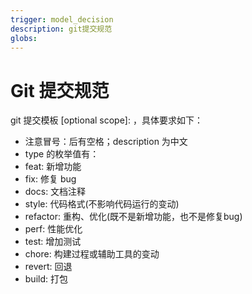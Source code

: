 ```yaml
---
trigger: model_decision
description: git提交规范
globs:
---
```


# Git 提交规范

git 提交模板 <type>[optional scope]: <description>，具体要求如下：

- 注意冒号：后有空格；description 为中文
- type 的枚举值有：
- feat: 新增功能
- fix: 修复 bug
- docs: 文档注释
- style: 代码格式(不影响代码运行的变动)
- refactor: 重构、优化(既不是新增功能，也不是修复bug)
- perf: 性能优化
- test: 增加测试
- chore: 构建过程或辅助工具的变动
- revert: 回退
- build: 打包
